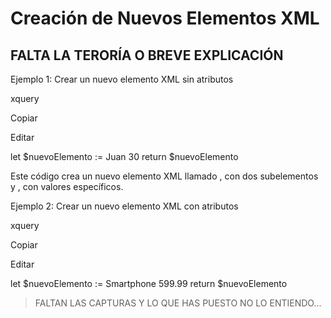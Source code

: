 # Creación de Nuevos Elementos XML #

## FALTA LA TERORÍA O BREVE EXPLICACIÓN

Ejemplo 1: Crear un nuevo elemento XML sin atributos

xquery

Copiar

Editar

let $nuevoElemento := <persona>
                        <nombre>Juan</nombre>
                        <edad>30</edad>
                      </persona>
return $nuevoElemento

Este código crea un nuevo elemento XML llamado <persona>, con dos subelementos <nombre> y <edad>, con valores específicos.

Ejemplo 2: Crear un nuevo elemento XML con atributos

xquery

Copiar

Editar

let $nuevoElemento := <producto id="123" categoria="Electrónica">
                        <nombre>Smartphone</nombre>
                        <precio>599.99</precio>
                      </producto>
return $nuevoElemento

> FALTAN LAS CAPTURAS Y LO QUE HAS PUESTO NO LO ENTIENDO...